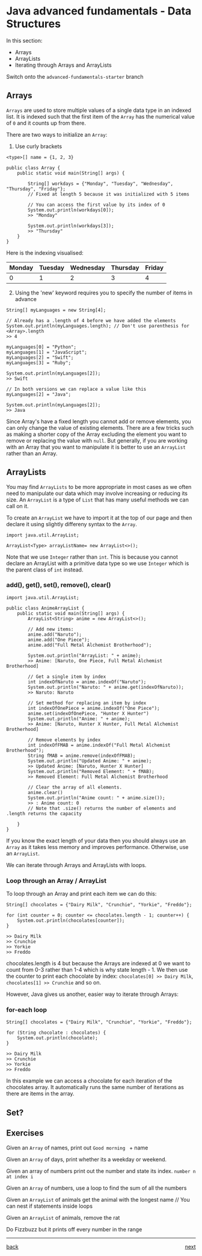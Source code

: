 # Java advanced fundamentals - Data Structures

In this section:

-   Arrays
-   ArrayLists
-   Iterating through Arrays and ArrayLists

Switch onto the `advanced-fundamentals-starter` branch

## Arrays

`Arrays` are used to store multiple values of a single data type in an indexed list. It is indexed such that the first item of the `Array` has the numerical value of `0` and it counts up from there.

There are two ways to initialize an `Array`:

1. Use curly brackets

```
<type>[] name = {1, 2, 3}

public class Array {
    public static void main(String[] args) {

        String[] workdays = {"Monday", "Tuesday", "Wednesday", "Thursday", "Friday"};
        // Fixed at length 5 because it was initialized with 5 items

        // You can access the first value by its index of 0
        System.out.println(workdays[0]);
        >> "Monday"

        System.out.println(workdays[3]);
        >> "Thursday"
    }
}
```

Here is the indexing visualised:

| Monday | Tuesday | Wednesday | Thursday | Friday |
| ------ | ------- | --------- | -------- | ------ |
| 0      | 1       | 2         | 3        | 4      |

2. Using the 'new' keyword requires you to specify the number of items in advance

```
String[] myLanguages = new String[4];

// Already has a .length of 4 before we have added the elements
System.out.println(myLanguages.length); // Don't use parenthesis for <Array>.length
>> 4

myLanguages[0] = "Python";
myLanguages[1] = "JavaScript";
myLanguages[2] = "Swift";
myLanguages[3] = "Ruby";

System.out.println(myLanguages[2]);
>> Swift

// In both versions we can replace a value like this
myLanguages[2] = "Java";

System.out.println(myLanguages[2]);
>> Java
```

Since Array's have a fixed length you cannot add or remove elements, you can only change the value of existing elements. There are a few tricks such as making a shorter copy of the Array excluding the element you want to remove or replacing the value with `null`. But generally, if you are working with an Array that you want to manipulate it is better to use an `ArrayList` rather than an Array.

## ArrayLists

You may find `ArrayLists` to be more appropriate in most cases as we often need to manipulate our data which may involve increasing or reducing its size. An `ArrayList` is a type of `List` that has many useful methods we can call on it.

To create an `ArrayList` we have to import it at the top of our page and then declare it using slightly differeny syntax to the `Array`.

```
import java.util.ArrayList;

ArrayList<Type> arrayListName= new ArrayList<>();
```

Note that we use `Integer` rather than `int`. This is because you cannot declare an ArrayList with a primitive data type so we use `Integer` which is the parent class of `int` instead.

### add(), get(), set(), remove(), clear()

```
import java.util.ArrayList;

public class AnimeArrayList {
    public static void main(String[] args) {
        ArrayList<String> anime = new ArrayList<>();

        // Add new items:
        anime.add("Naruto");
        anime.add("One Piece");
        anime.add("Full Metal Alchemist Brotherhood");

        System.out.println("ArrayList: " + anime);
        >> Anime: [Naruto, One Piece, Full Metal Alchemist Brotherhood]

        // Get a single item by index
        int indexOfNaruto = anime.indexOf("Naruto");
        System.out.println("Naruto: " + anime.get(indexOfNaruto));
        >> Naruto: Naruto

        // Set method for replacing an item by index
        int indexOfOnePiece = anime.indexOf("One Piece");
        anime.set(indexOfOnePiece, "Hunter X Hunter")
        System.out.println("Anime: " + anime);
        >> Anime: [Naruto, Hunter X Hunter, Full Metal Alchemist Brotherhood]

        // Remove elements by index
        int indexOfFMAB = anime.indexOf("Full Metal Alchemist Brotherhood");
        String fMAB = anime.remove(indexOfFMAB);
        System.out.println("Updated Anime: " + anime);
        >> Updated Anime: [Naruto, Hunter X Hunter]
        System.out.println("Removed Element: " + fMAB);
        >> Removed Element: Full Metal Alchemist Brotherhood

        // Clear the array of all elements.
        anime.clear()
        System.out.println("Anime count: " + anime.size());
        >> : Anime count: 0
        // Note that .size() returns the number of elements and .length returns the capacity

    }
}

```

If you know the exact length of your data then you should always use an `Array` as it takes less memory and improves performance. Otherwise, use an `ArrayList`.

We can iterate through Arrays and ArrayLists with loops.

### Loop through an Array / ArrayList

To loop through an Array and print each item we can do this:

```
String[] chocolates = {"Dairy Milk", "Crunchie", "Yorkie", "Freddo"};

for (int counter = 0; counter <= chocolates.length - 1; counter++) {
    System.out.println(chocolates[counter]);
}

>> Dairy Milk
>> Crunchie
>> Yorkie
>> Freddo

```

chocolates.length is 4 but because the Arrays are indexed at 0 we want to count from 0-3 rather than 1-4 which is why state length - 1. We then use the counter to print each chocolate by index: `chocolates[0] >> Dairy Milk`, `chocolates[1] >> Crunchie` and so on.

However, Java gives us another, easier way to iterate through Arrays:

### for-each loop

```
String[] chocolates = {"Dairy Milk", "Crunchie", "Yorkie", "Freddo"};

for (String chocolate : chocolates) {
    System.out.println(chocolate);
}

>> Dairy Milk
>> Crunchie
>> Yorkie
>> Freddo
```

In this example we can access a chocolate for each iteration of the chocolates array. It automatically runs the same number of iterations as there are items in the array.

## Set?

## Exercises

Given an `Array` of names, print out `Good morning ` + name

Given an `Array` of days, print whether its a weekday or weekend.

Given an array of numbers print out the number and state its index. `number n at index i`

Given an `Array` of numbers, use a loop to find the sum of all the numbers

Given an `ArrayList` of animals get the animal with the longest name
// You can nest if statements inside loops

Given an `ArrayList` of animals, remove the rat

Do Fizzbuzz but it prints off every number in the range

---

[back](../README.md) <span style="float: right;">[next](02_hashmaps.md)</span>

